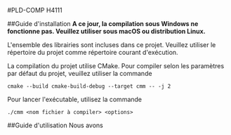 #PLD-COMP  H4111

##Guide d'installation
**A ce jour, la compilation sous Windows ne fonctionne pas. Veuillez utiliser sous macOS ou distribution Linux.**

L'ensemble des librairies sont incluses dans ce projet. Veuillez utiliser le répertoire du projet comme répertoire courant d'exécution.

La compilation du projet utilise CMake. Pour compiler selon les paramètres par défaut du projet, veuillez utiliser la commande

`cmake --build cmake-build-debug --target cmm -- -j 2`

Pour lancer l'exécutable, utilisez la commande

`./cmm <nom fichier à compiler> <options>`

##Guide d'utilisation
Nous avons 